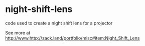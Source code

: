# night-shift-lens
code used to create a night shift lens for a projector


See more at http://www.http://zack.land/portfolio/misc#item:Night_Shift_Lens
